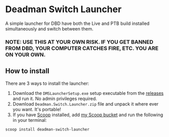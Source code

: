 # Deadman Switch Launcher
A simple launcher for DBD have both the Live and PTB build installed simultaneously and switch between them. 

### NOTE: USE THIS AT YOUR OWN RISK. IF YOU GET BANNED FROM DBD, YOUR COMPUTER CATCHES FIRE, ETC. YOU ARE ON YOUR OWN.

## How to install
There are 3 ways to install the launcher:

1. Download the `DMSLauncherSetup.exe` setup executable from the [releases](https://github.com/Lomeli12/DeadmanSwitchLauncher/releases) and run it. No admin privileges required.
2. Download `Deadman.Switch.Launcher.zip` file and unpack it where ever you want. It's portable!
3. If you have [Scoop](https://scoop.sh/) installed, add [my Scoop bucket](https://github.com/Lomeli12/ScoopBucket) and run the following in your terminal:
```bash
scoop install deadman-switch-launcher
```